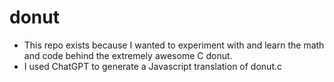 # donut 
- This repo exists because I wanted to experiment with and learn the math and code behind the extremely awesome C donut.
- I used ChatGPT to generate a Javascript translation of donut.c

